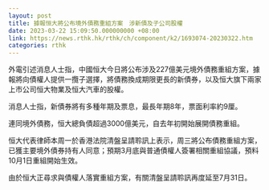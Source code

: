 ```yaml
---
layout: post
title: 據報恒大將公布境外債務重組方案　涉新債及子公司股權
date: 2023-03-22 15:09:50.000000000 +08:00
link: https://news.rthk.hk/rthk/ch/component/k2/1693074-20230322.htm
categories: rthk
---
```


外電引述消息人士指，中國恒大今日將公布涉及227億美元境外債務重組方案，據報將向債權人提供一攬子選擇，將債務換成期限更長的新債券，以及恒大旗下兩家上市公司恒大物業及恒大汽車的股權。

消息人士指，新債券將有多種年期及票息，最長年期8年，票面利率約9厘。

連同境外債務，恒大總負債超過3000億美元，自去年初開始展開債務重組。

恒大代表律師本周一於香港法院清盤呈請聆訊上表示，周三將公布債務重組方案，已獲主要境外債券持有人同意；預期3月底與普通債權人簽署相關重組協議，預料10月1日重組開始生效。

由於恒大正尋求與債權人落實重組方案，有關清盤呈請聆訊再度延至7月31日。
